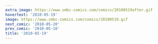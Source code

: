 ```yaml
---
extra_image: https://www.smbc-comics.com/comics/20100519after.gif
hovertext: '2010-05-19'
image: https://www.smbc-comics.com/comics/20100519.gif
next_comic: '2010-05-20'
prev_comic: '2010-05-18'
title: '2010-05-19'
---
```


